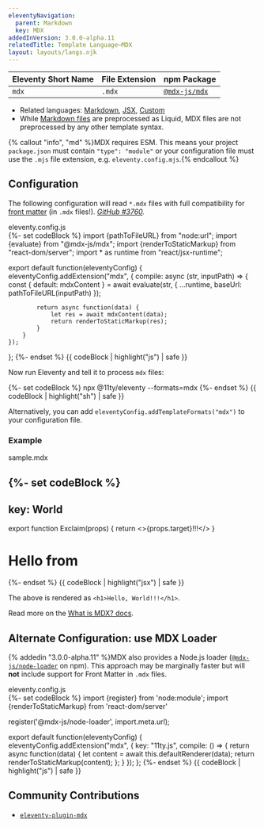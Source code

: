 ```yaml
---
eleventyNavigation:
  parent: Markdown
  key: MDX
addedInVersion: 3.0.0-alpha.11
relatedTitle: Template Language—MDX
layout: layouts/langs.njk
---
```


<!-- {% tableofcontents "open" %} -->

| Eleventy Short Name | File Extension | npm Package |
| ------------------- | -------------- | ----------- |
| `mdx`          | `.mdx`         | [`@mdx-js/mdx`](https://mdxjs.com/packages/mdx/) |

* Related languages: [Markdown](/docs/languages/markdown/), [JSX](/docs/languages/jsx/), [Custom](/docs/languages/custom/)
* While [Markdown files](/docs/languages/markdown/) are preprocessed as Liquid, MDX files are not preprocessed by any other template syntax.

{% callout "info", "md" %}MDX requires ESM. This means your project `package.json` must contain `"type": "module"` or your configuration file must use the `.mjs` file extension, e.g. `eleventy.config.mjs`.{% endcallout %}

## Configuration

The following configuration will read `*.mdx` files with full compatibility for [front matter](../data-frontmatter.md) (in `.mdx` files!). _[GitHub #3760](https://github.com/11ty/eleventy/issues/3760)._

<div class="codetitle">eleventy.config.js</div>
{%- set codeBlock %}
import {pathToFileURL} from "node:url";
import {evaluate} from "@mdx-js/mdx";
import {renderToStaticMarkup} from "react-dom/server";
import * as runtime from "react/jsx-runtime";

export default function(eleventyConfig) {
	eleventyConfig.addExtension("mdx", {
		compile: async (str, inputPath) => {
			const { default: mdxContent } = await evaluate(str, {
				...runtime,
				baseUrl: pathToFileURL(inputPath)
			});

			return async function(data) {
				let res = await mdxContent(data);
				return renderToStaticMarkup(res);
			}
		}
	});
};
{%- endset %}
{{ codeBlock | highlight("js") | safe }}

Now run Eleventy and tell it to process `mdx` files:

{%- set codeBlock %}
npx @11ty/eleventy --formats=mdx
{%- endset %}
{{ codeBlock | highlight("sh") | safe }}

Alternatively, you can add `eleventyConfig.addTemplateFormats("mdx")` to your configuration file.

### Example

<div class="codetitle">sample.mdx</div>

{%- set codeBlock %}
---
key: World
---
export function Exclaim(props) {
  return <>{props.target}!!!</>
}

# Hello from <Exclaim target={props.key} />
{%- endset %}
{{ codeBlock | highlight("jsx") | safe }}

The above is rendered as `<h1>Hello, World!!!</h1>`.

Read more on the [What is MDX? docs](https://mdxjs.com/docs/what-is-mdx/).

## Alternate Configuration: use MDX Loader

{% addedin "3.0.0-alpha.11" %}MDX also provides a Node.js loader ([`@mdx-js/node-loader`](https://mdxjs.com/packages/node-loader/) on npm). This approach may be marginally faster but will **not** include support for Front Matter in `.mdx` files.

<div class="codetitle">eleventy.config.js</div>
{%- set codeBlock %}
import {register} from 'node:module';
import {renderToStaticMarkup} from 'react-dom/server'

register('@mdx-js/node-loader', import.meta.url);

export default function(eleventyConfig) {
	eleventyConfig.addExtension("mdx", {
		key: "11ty.js",
		compile: () => {
			return async function(data) {
				let content = await this.defaultRenderer(data);
				return renderToStaticMarkup(content);
			};
		}
	});
};
{%- endset %}
{{ codeBlock | highlight("js") | safe }}

## Community Contributions

* [`eleventy-plugin-mdx`](https://github.com/jamshop/eleventy-plugin-mdx)